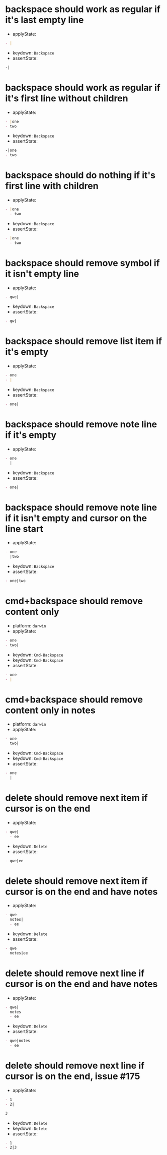 # backspace should work as regular if it's last empty line

- applyState:

```md
- |
```

- keydown: `Backspace`
- assertState:

```md
-|
```

# backspace should work as regular if it's first line without children

- applyState:

```md
- |one
- two
```

- keydown: `Backspace`
- assertState:

```md
-|one
- two
```

# backspace should do nothing if it's first line with children

- applyState:

```md
- |one
  - two
```

- keydown: `Backspace`
- assertState:

```md
- |one
  - two
```

# backspace should remove symbol if it isn't empty line

- applyState:

```md
- qwe|
```

- keydown: `Backspace`
- assertState:

```md
- qw|
```

# backspace should remove list item if it's empty

- applyState:

```md
- one
- |
```

- keydown: `Backspace`
- assertState:

```md
- one|
```

# backspace should remove note line if it's empty

- applyState:

```md
- one
  |
```

- keydown: `Backspace`
- assertState:

```md
- one|
```

# backspace should remove note line if it isn't empty and cursor on the line start

- applyState:

```md
- one
  |two
```

- keydown: `Backspace`
- assertState:

```md
- one|two
```

# cmd+backspace should remove content only

- platform: `darwin`
- applyState:

```md
- one
- two|
```

- keydown: `Cmd-Backspace`
- keydown: `Cmd-Backspace`
- assertState:

```md
- one
- |
```

# cmd+backspace should remove content only in notes

- platform: `darwin`
- applyState:

```md
- one
  two|
```

- keydown: `Cmd-Backspace`
- keydown: `Cmd-Backspace`
- assertState:

```md
- one
  |
```

# delete should remove next item if cursor is on the end

- applyState:

```md
- qwe|
  - ee
```

- keydown: `Delete`
- assertState:

```md
- qwe|ee
```

# delete should remove next item if cursor is on the end and have notes

- applyState:

```md
- qwe
  notes|
  - ee
```

- keydown: `Delete`
- assertState:

```md
- qwe
  notes|ee
```

# delete should remove next line if cursor is on the end and have notes

- applyState:

```md
- qwe|
  notes
  - ee
```

- keydown: `Delete`
- assertState:

```md
- qwe|notes
  - ee
```

# delete should remove next line if cursor is on the end, issue #175

- applyState:

```md
- 1
- 2|

3
```

- keydown: `Delete`
- keydown: `Delete`
- assertState:

```md
- 1
- 2|3
```
